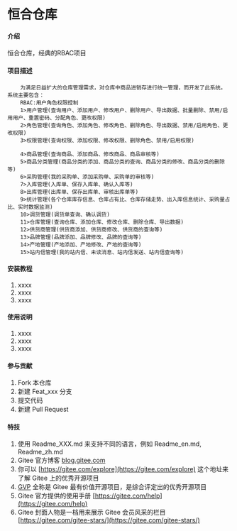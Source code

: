 # 恒合仓库

#### 介绍
恒合仓库，经典的RBAC项目

#### 项目描述
	    为满足日益扩大的仓库管理需求，对仓库中商品进销存进行统一管理，而开发了此系统。系统主要包含：
    	RBAC:用户角色权限控制
    	1>用户管理(查询用户、添加用户、修改用户、删除用户、导出数据、批量删除、禁用/启用用户、重置密码、分配角色、更改权限)
    	2>角色管理(查询角色、添加角色、修改角色、删除角色、导出数据、禁用/启用角色、更改权限)
    	3>权限管理(查询权限、添加权限、修改权限、删除角色、禁用/启用权限)
    
    	4>商品管理(查询商品、添加商品、修改商品、商品审核等)
    	5>商品分类管理(商品分类的添加、商品分类的查询、商品分类的修改、商品分类的删除等)
    	6>采购管理(我的采购单、添加采购单、采购单的审核等)
    	7>入库管理(入库单、保存入库单、确认入库等)
    	8>出库管理(出库单、保存出库单、审核出库单等)
    	9>统计管理(各个仓库库存信息、仓库占有比、仓库存储走势、出入库信息统计、采购量占比、实时数据监测)
    	10>调货管理(调货单查询、确认调货)
    	11>仓库管理(查询仓库、添加仓库、修改仓库、删除仓库、导出数据)
    	12>供货商管理(供货商添加、供货商修改、供货商的查询等)
    	13>品牌管理(品牌添加、品牌修改、品牌的查询等)
    	14>产地管理(产地添加、产地修改、产地的查询等)
    	15>站内信管理(我的站内信、未读消息、站内信发送、站内信查询等)
    

#### 安装教程

1.  xxxx
2.  xxxx
3.  xxxx

#### 使用说明

1.  xxxx
2.  xxxx
3.  xxxx

#### 参与贡献

1.  Fork 本仓库
2.  新建 Feat_xxx 分支
3.  提交代码
4.  新建 Pull Request


#### 特技

1.  使用 Readme\_XXX.md 来支持不同的语言，例如 Readme\_en.md, Readme\_zh.md
2.  Gitee 官方博客 [blog.gitee.com](https://blog.gitee.com)
3.  你可以 [https://gitee.com/explore](https://gitee.com/explore) 这个地址来了解 Gitee 上的优秀开源项目
4.  [GVP](https://gitee.com/gvp) 全称是 Gitee 最有价值开源项目，是综合评定出的优秀开源项目
5.  Gitee 官方提供的使用手册 [https://gitee.com/help](https://gitee.com/help)
6.  Gitee 封面人物是一档用来展示 Gitee 会员风采的栏目 [https://gitee.com/gitee-stars/](https://gitee.com/gitee-stars/)
